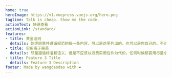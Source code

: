 ```yaml
---
home: true
heroImage: https://v1.vuepress.vuejs.org/hero.png
tagline: Talk is cheap. Show me the code.
actionText: 快速查看
actionLink: /standard/
features:
- title: 黄金法则
  details: 始终同意并遵循规范的每一条内容，可以是这里列出的，也可以是你自己的。不对之处，请随时指出。
- title: 实用高于完美
  details: 尽量遵循标准和语义，但是不应该以浪费实用性作为代价。任何时候都要用尽量小的复杂度和尽量少的代码来解决问题。
- title: Feature 3 Title
  details: Feature 3 Description
footer: Made by wangdaodao with ❤️
---
```

